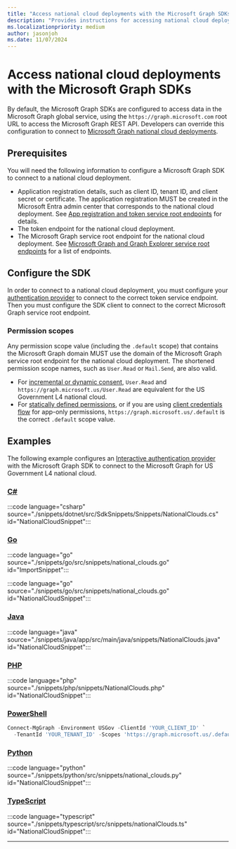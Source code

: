 ```yaml
---
title: "Access national cloud deployments with the Microsoft Graph SDKs"
description: "Provides instructions for accessing national cloud deployments using the Microsoft Graph SDKs."
ms.localizationpriority: medium
author: jasonjoh
ms.date: 11/07/2024
---
```


<!-- markdownlint-disable MD051 -->

# Access national cloud deployments with the Microsoft Graph SDKs

By default, the Microsoft Graph SDKs are configured to access data in the Microsoft Graph global service, using the `https://graph.microsoft.com` root URL to access the Microsoft Graph REST API. Developers can override this configuration to connect to [Microsoft Graph national cloud deployments](../deployments.md).

## Prerequisites

You will need the following information to configure a Microsoft Graph SDK to connect to a national cloud deployment.

- Application registration details, such as client ID, tenant ID, and client secret or certificate. The application registration MUST be created in the Microsoft Entra admin center that corresponds to the national cloud deployment. See [App registration and token service root endpoints](../deployments.md#app-registration-and-token-service-root-endpoints) for details.
- The token endpoint for the national cloud deployment.
- The Microsoft Graph service root endpoint for the national cloud deployment. See [Microsoft Graph and Graph Explorer service root endpoints](../deployments.md#microsoft-graph-and-graph-explorer-service-root-endpoints) for a list of endpoints.

## Configure the SDK

In order to connect to a national cloud deployment, you must configure your [authentication provider](choose-authentication-providers.md) to connect to the correct token service endpoint. Then you must configure the SDK client to connect to the correct Microsoft Graph service root endpoint.

### Permission scopes

Any permission scope value (including the `.default` scope) that contains the Microsoft Graph domain MUST use the domain of the Microsoft Graph service root endpoint for the national cloud deployment. The shortened permission scope names, such as `User.Read` or `Mail.Send`, are also valid.

- For [incremental or dynamic consent](/azure/active-directory/develop/consent-types-developer#incremental-and-dynamic-user-consent), `User.Read` and `https://graph.microsoft.us/User.Read` are equivalent for the US Government L4 national cloud.
- For [statically defined permissions](/azure/active-directory/develop/consent-types-developer#request-the-permissions-in-the-app-registration-portal), or if you are using [client credentials flow](/azure/active-directory/develop/v2-oauth2-client-creds-grant-flow) for app-only permissions, `https://graph.microsoft.us/.default` is the correct `.default` scope value.

## Examples

The following example configures an [Interactive authentication provider](choose-authentication-providers.md#interactive-provider) with the Microsoft Graph SDK to connect to the Microsoft Graph for US Government L4 national cloud.

### [C#](#tab/csharp)

:::code language="csharp" source="./snippets/dotnet/src/SdkSnippets/Snippets/NationalClouds.cs" id="NationalCloudSnippet":::

### [Go](#tab/go)

:::code language="go" source="./snippets/go/src/snippets/national_clouds.go" id="ImportSnippet":::

:::code language="go" source="./snippets/go/src/snippets/national_clouds.go" id="NationalCloudSnippet":::

### [Java](#tab/java)

:::code language="java" source="./snippets/java/app/src/main/java/snippets/NationalClouds.java" id="NationalCloudSnippet":::

### [PHP](#tab/PHP)

:::code language="php" source="./snippets/php/snippets/NationalClouds.php" id="NationalCloudSnippet":::

### [PowerShell](#tab/powershell)

```powershell
Connect-MgGraph -Environment USGov -ClientId 'YOUR_CLIENT_ID' `
  -TenantId 'YOUR_TENANT_ID' -Scopes 'https://graph.microsoft.us/.default'
```

### [Python](#tab/python)

:::code language="python" source="./snippets/python/src/snippets/national_clouds.py" id="NationalCloudSnippet":::

### [TypeScript](#tab/typescript)

:::code language="typescript" source="./snippets/typescript/src/snippets/nationalClouds.ts" id="NationalCloudSnippet":::

---
